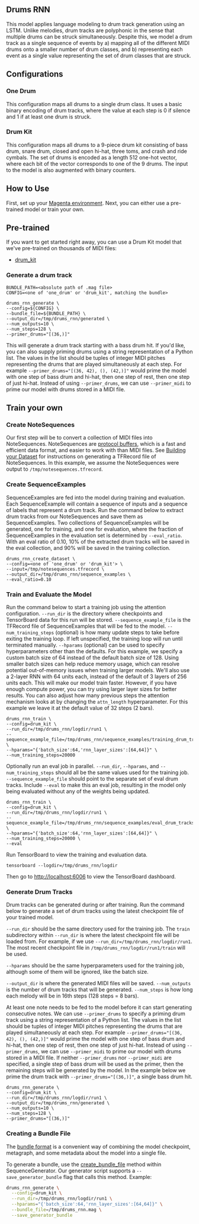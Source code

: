## Drums RNN

This model applies language modeling to drum track generation using an LSTM. Unlike melodies, drum tracks are polyphonic in the sense that multiple drums can be struck simultaneously. Despite this, we model a drum track as a single sequence of events by a) mapping all of the different MIDI drums onto a smaller number of drum classes, and b) representing each event as a single value representing the set of drum classes that are struck.

## Configurations

### One Drum

This configuration maps all drums to a single drum class. It uses a basic binary encoding of drum tracks, where the value at each step is 0 if silence and 1 if at least one drum is struck.

### Drum Kit

This configuration maps all drums to a 9-piece drum kit consisting of bass drum, snare drum, closed and open hi-hat, three toms, and crash and ride cymbals. The set of drums is encoded as a length 512 one-hot vector, where each bit of the vector corresponds to one of the 9 drums. The input to the model is also augmented with binary counters.

## How to Use

First, set up your [Magenta environment](/README.md). Next, you can either use a pre-trained model or train your own.

## Pre-trained

If you want to get started right away, you can use a Drum Kit model that we've pre-trained on thousands of MIDI files:

* [drum_kit](http://download.magenta.tensorflow.org/models/drum_kit_rnn.mag)

### Generate a drum track

```
BUNDLE_PATH=<absolute path of .mag file>
CONFIG=<one of 'one_drum' or 'drum_kit', matching the bundle>

drums_rnn_generate \
--config=${CONFIG} \
--bundle_file=${BUNDLE_PATH} \
--output_dir=/tmp/drums_rnn/generated \
--num_outputs=10 \
--num_steps=128 \
--primer_drums="[(36,)]"
```

This will generate a drum track starting with a bass drum hit. If you'd like, you can also supply priming drums using a string representation of a Python list. The values in the list should be tuples of integer MIDI pitches representing the drums that are played simultaneously at each step. For example `--primer_drums="[(36, 42), (), (42,)]"` would prime the model with one step of bass drum and hi-hat, then one step of rest, then one step of just hi-hat. Instead of using `--primer_drums`, we can use `--primer_midi` to prime our model with drums stored in a MIDI file.

## Train your own

### Create NoteSequences

Our first step will be to convert a collection of MIDI files into NoteSequences. NoteSequences are [protocol buffers](https://developers.google.com/protocol-buffers/), which is a fast and efficient data format, and easier to work with than MIDI files. See [Building your Dataset](/magenta/scripts/README.md) for instructions on generating a TFRecord file of NoteSequences. In this example, we assume the NoteSequences were output to ```/tmp/notesequences.tfrecord```.

### Create SequenceExamples

SequenceExamples are fed into the model during training and evaluation. Each SequenceExample will contain a sequence of inputs and a sequence of labels that represent a drum track. Run the command below to extract drum tracks from our NoteSequences and save them as SequenceExamples. Two collections of SequenceExamples will be generated, one for training, and one for evaluation, where the fraction of SequenceExamples in the evaluation set is determined by `--eval_ratio`. With an eval ratio of 0.10, 10% of the extracted drum tracks will be saved in the eval collection, and 90% will be saved in the training collection.

```
drums_rnn_create_dataset \
--config=<one of 'one_drum' or 'drum_kit'> \
--input=/tmp/notesequences.tfrecord \
--output_dir=/tmp/drums_rnn/sequence_examples \
--eval_ratio=0.10
```

### Train and Evaluate the Model

Run the command below to start a training job using the attention configuration. `--run_dir` is the directory where checkpoints and TensorBoard data for this run will be stored. `--sequence_example_file` is the TFRecord file of SequenceExamples that will be fed to the model. `--num_training_steps` (optional) is how many update steps to take before exiting the training loop. If left unspecified, the training loop will run until terminated manually. `--hparams` (optional) can be used to specify hyperparameters other than the defaults. For this example, we specify a custom batch size of 64 instead of the default batch size of 128. Using smaller batch sizes can help reduce memory usage, which can resolve potential out-of-memory issues when training larger models. We'll also use a 2-layer RNN with 64 units each, instead of the default of 3 layers of 256 units each. This will make our model train faster. However, if you have enough compute power, you can try using larger layer sizes for better results. You can also adjust how many previous steps the attention mechanism looks at by changing the `attn_length` hyperparameter. For this example we leave it at the default value of 32 steps (2 bars).

```
drums_rnn_train \
--config=drum_kit \
--run_dir=/tmp/drums_rnn/logdir/run1 \
--sequence_example_file=/tmp/drums_rnn/sequence_examples/training_drum_tracks.tfrecord \
--hparams="{'batch_size':64,'rnn_layer_sizes':[64,64]}" \
--num_training_steps=20000
```

Optionally run an eval job in parallel. `--run_dir`, `--hparams`, and `--num_training_steps` should all be the same values used for the training job. `--sequence_example_file` should point to the separate set of eval drum tracks. Include `--eval` to make this an eval job, resulting in the model only being evaluated without any of the weights being updated.

```
drums_rnn_train \
--config=drum_kit \
--run_dir=/tmp/drums_rnn/logdir/run1 \
--sequence_example_file=/tmp/drums_rnn/sequence_examples/eval_drum_tracks.tfrecord \
--hparams="{'batch_size':64,'rnn_layer_sizes':[64,64]}" \
--num_training_steps=20000 \
--eval
```

Run TensorBoard to view the training and evaluation data.

```
tensorboard --logdir=/tmp/drums_rnn/logdir
```

Then go to [http://localhost:6006](http://localhost:6006) to view the TensorBoard dashboard.

### Generate Drum Tracks

Drum tracks can be generated during or after training. Run the command below to generate a set of drum tracks using the latest checkpoint file of your trained model.

`--run_dir` should be the same directory used for the training job. The `train` subdirectory within `--run_dir` is where the latest checkpoint file will be loaded from. For example, if we use `--run_dir=/tmp/drums_rnn/logdir/run1`. The most recent checkpoint file in `/tmp/drums_rnn/logdir/run1/train` will be used.

`--hparams` should be the same hyperparameters used for the training job, although some of them will be ignored, like the batch size.

`--output_dir` is where the generated MIDI files will be saved. `--num_outputs` is the number of drum tracks that will be generated. `--num_steps` is how long each melody will be in 16th steps (128 steps = 8 bars).

At least one note needs to be fed to the model before it can start generating consecutive notes. We can use `--primer_drums` to specify a priming drum track using a string representation of a Python list. The values in the list should be tuples of integer MIDI pitches representing the drums that are played simultaneously at each step. For example `--primer_drums="[(36, 42), (), (42,)]"` would prime the model with one step of bass drum and hi-hat, then one step of rest, then one step of just hi-hat. Instead of using `--primer_drums`, we can use `--primer_midi` to prime our model with drums stored in a MIDI file. If neither `--primer_drums` nor `--primer_midi` are specified, a single step of bass drum will be used as the primer, then the remaining steps will be generated by the model. In the example below we prime the drum track with `--primer_drums="[(36,)]"`, a single bass drum hit.


```
drums_rnn_generate \
--config=drum_kit \
--run_dir=/tmp/drums_rnn/logdir/run1 \
--output_dir=/tmp/drums_rnn/generated \
--num_outputs=10 \
--num_steps=128 \
--primer_drums="[(36,)]"
```

### Creating a Bundle File

The [bundle format](/magenta/protobuf/generator.proto)
is a convenient way of combining the model checkpoint, metagraph, and
some metadata about the model into a single file.

To generate a bundle, use the
[create_bundle_file](/magenta/music/sequence_generator.py)
method within SequenceGenerator. Our generator script
supports a ```--save_generator_bundle``` flag that calls this method. Example:

```sh
drums_rnn_generate \
  --config=drum_kit \
  --run_dir=/tmp/drums_rnn/logdir/run1 \
  --hparams="{'batch_size':64,'rnn_layer_sizes':[64,64]}" \
  --bundle_file=/tmp/drums_rnn.mag \
  --save_generator_bundle
```